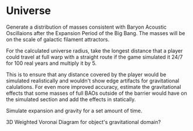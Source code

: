# Universe
Generate a distribution of masses consistent with Baryon Acoustic Oscillaions after the Expansion Period of the Big Bang. The masses will be on the scale of galactic filament attractors.

For the calculated universe radius, take the longest distance that a player could travel at full warp with a straight route if the game simulated it 24/7 for 100 real years and multiply it by 5.

This is to ensure that any distance covered by the player would be simulated realistically and wouldn't show edge artifacts for gravitational calulations. For even more improved accuracy, estimate the gravitational effects that some masses of full BAOs outside of the barrier would have on the simulated section and add the effects in statically.

Simulate expansion and gravity for a set amount of time.

3D Weighted Voronai Diagram for object's gravitational domain?
